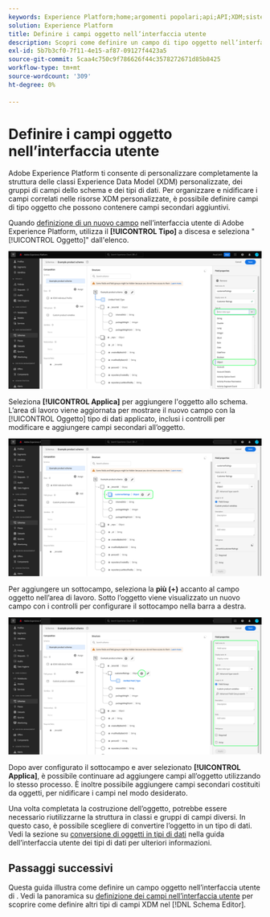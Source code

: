 ```yaml
---
keywords: Experience Platform;home;argomenti popolari;api;API;XDM;sistema XDM;modello dati esperienza;modello dati;ui;workspace;oggetto;campo;
solution: Experience Platform
title: Definire i campi oggetto nell’interfaccia utente
description: Scopri come definire un campo di tipo oggetto nell’interfaccia utente di Experience Platform.
exl-id: 5b7b3cf0-7f11-4e15-af87-09127f4423a5
source-git-commit: 5caa4c750c9f786626f44c3578272671d85b8425
workflow-type: tm+mt
source-wordcount: '309'
ht-degree: 0%

---
```


# Definire i campi oggetto nell’interfaccia utente

Adobe Experience Platform ti consente di personalizzare completamente la struttura delle classi Experience Data Model (XDM) personalizzate, dei gruppi di campi dello schema e dei tipi di dati. Per organizzare e nidificare i campi correlati nelle risorse XDM personalizzate, è possibile definire campi di tipo oggetto che possono contenere campi secondari aggiuntivi.

Quando [definizione di un nuovo campo](./overview.md#define) nell’interfaccia utente di Adobe Experience Platform, utilizza il **[!UICONTROL Tipo]** a discesa e seleziona &quot;[!UICONTROL Oggetto]&quot; dall&#39;elenco.

![](../../images/ui/fields/special/object.png)

Seleziona **[!UICONTROL Applica]** per aggiungere l&#39;oggetto allo schema. L’area di lavoro viene aggiornata per mostrare il nuovo campo con la [!UICONTROL Oggetto] tipo di dati applicato, inclusi i controlli per modificare e aggiungere campi secondari all’oggetto.

![](../../images/ui/fields/special/object-applied.png)

Per aggiungere un sottocampo, seleziona la **più (+)** accanto al campo oggetto nell’area di lavoro. Sotto l’oggetto viene visualizzato un nuovo campo con i controlli per configurare il sottocampo nella barra a destra.

![](../../images/ui/fields/special/object-add-field.png)

Dopo aver configurato il sottocampo e aver selezionato **[!UICONTROL Applica]**, è possibile continuare ad aggiungere campi all’oggetto utilizzando lo stesso processo. È inoltre possibile aggiungere campi secondari costituiti da oggetti, per nidificare i campi nel modo desiderato.

Una volta completata la costruzione dell’oggetto, potrebbe essere necessario riutilizzarne la struttura in classi e gruppi di campi diversi. In questo caso, è possibile scegliere di convertire l’oggetto in un tipo di dati. Vedi la sezione su [conversione di oggetti in tipi di dati](../resources/data-types.md#convert) nella guida dell’interfaccia utente dei tipi di dati per ulteriori informazioni.

## Passaggi successivi

Questa guida illustra come definire un campo oggetto nell’interfaccia utente di . Vedi la panoramica su [definizione dei campi nell’interfaccia utente](./overview.md#special) per scoprire come definire altri tipi di campi XDM nel [!DNL Schema Editor].
